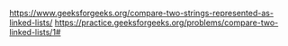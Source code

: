 https://www.geeksforgeeks.org/compare-two-strings-represented-as-linked-lists/
https://practice.geeksforgeeks.org/problems/compare-two-linked-lists/1#
